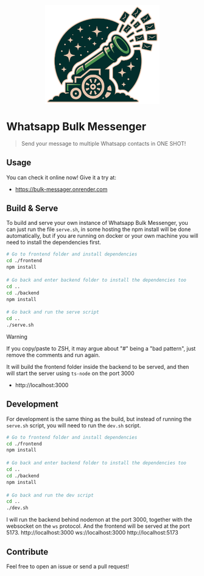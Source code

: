 <center>

<img src="./docs/logo.svg" width="300"/>

</center>

# Whatsapp Bulk Messenger

> Send your message to multiple Whatsapp contacts in ONE SHOT!

## Usage

You can check it online now! Give it a try at:

- https://bulk-messager.onrender.com

## Build & Serve

To build and serve your own instance of Whatsapp Bulk Messenger, you can just run the file `serve.sh`, in some hosting the npm install will be done automatically, but if you are running on docker or your own machine you will need to install the dependencies first.

```bash
# Go to frontend folder and install dependencies
cd ./frontend
npm install

# Go back and enter backend folder to install the dependencies too
cd ..
cd ./backend
npm install

# Go back and run the serve script
cd ..
./serve.sh
```

> [!WARNING]
> If you copy/paste to ZSH, it may argue about "#" being a "bad pattern", just remove the comments and run again.

It will build the frontend folder inside the backend to be served, and then will start the server using `ts-node` on the port 3000

- http://localhost:3000

## Development

For development is the same thing as the build, but instead of running the `serve.sh` script, you will need to run the `dev.sh` script.

```bash
# Go to frontend folder and install dependencies
cd ./frontend
npm install

# Go back and enter backend folder to install the dependencies too
cd ..
cd ./backend
npm install

# Go back and run the dev script
cd ..
./dev.sh
```

I will run the backend behind nodemon at the port 3000, together with the websocket on the `ws` protocol.
And the frontend will be served at the port 5173.
http://localhost:3000
ws://localhost:3000
http://localhost:5173

## Contribute

Feel free to open an issue or send a pull request!
